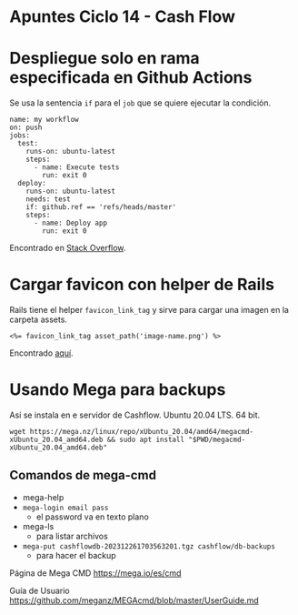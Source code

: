 # Apuntes Ciclo 14 - Cash Flow

# Despliegue solo en rama especificada en Github Actions

Se usa la sentencia `if` para el `job` que se quiere ejecutar la condición.

    name: my workflow
    on: push
    jobs:
      test:
        runs-on: ubuntu-latest
        steps:
          - name: Execute tests
            run: exit 0
      deploy:
        runs-on: ubuntu-latest
        needs: test
        if: github.ref == 'refs/heads/master'
        steps:
          - name: Deploy app
            run: exit 0
    

Encontrado en [Stack Overflow](https://stackoverflow.com/questions/58139406/only-run-job-on-specific-branch-with-github-actions/58142412#58142412).


# Cargar favicon con helper de Rails

Rails tiene el helper `favicon_link_tag` y sirve para cargar una imagen en la carpeta assets.

    <%= favicon_link_tag asset_path('image-name.png') %>

Encontrado [aquí](https://josephcardillo.medium.com/how-to-add-a-favicon-to-your-rails-app-9676336f7006).


# Usando Mega para backups

Así se instala en e servidor de Cashflow. Ubuntu 20.04 LTS. 64 bit.

    wget https://mega.nz/linux/repo/xUbuntu_20.04/amd64/megacmd-xUbuntu_20.04_amd64.deb && sudo apt install "$PWD/megacmd-xUbuntu_20.04_amd64.deb"


## Comandos de mega-cmd
- mega-help
- `mega-login email pass`
    - el password va en texto plano
- mega-ls
    - para listar archivos
- `mega-put cashflowdb-202312261703563201.tgz cashflow/db-backups`
    - para hacer el backup

Página de Mega CMD https://mega.io/es/cmd

Guía de Usuario https://github.com/meganz/MEGAcmd/blob/master/UserGuide.md


